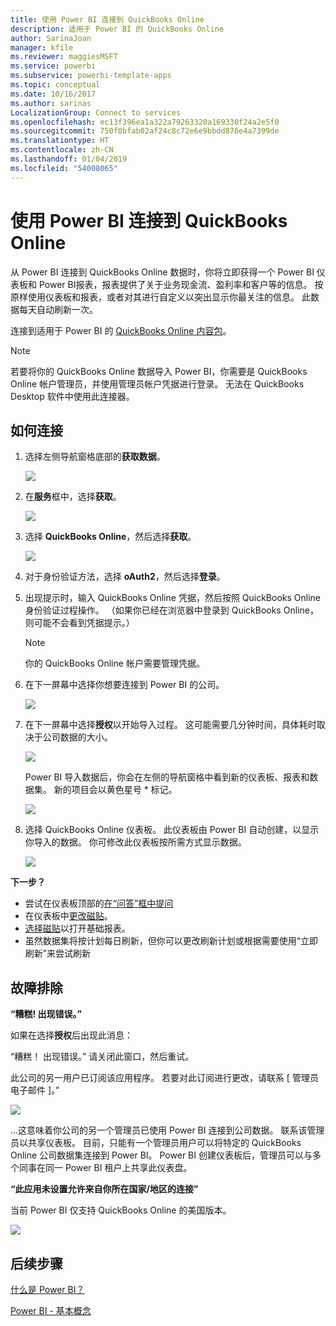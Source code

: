 ```yaml
---
title: 使用 Power BI 连接到 QuickBooks Online
description: 适用于 Power BI 的 QuickBooks Online
author: SarinaJoan
manager: kfile
ms.reviewer: maggiesMSFT
ms.service: powerbi
ms.subservice: powerbi-template-apps
ms.topic: conceptual
ms.date: 10/16/2017
ms.author: sarinas
LocalizationGroup: Connect to services
ms.openlocfilehash: ec13f396ea1a322a79263320a169330f24a2e5f0
ms.sourcegitcommit: 750f0bfab02af24c8c72e6e9bbdd876e4a7399de
ms.translationtype: HT
ms.contentlocale: zh-CN
ms.lasthandoff: 01/04/2019
ms.locfileid: "54008065"
---
```

# <a name="connect-to-quickbooks-online-with-power-bi"></a>使用 Power BI 连接到 QuickBooks Online
从 Power BI 连接到 QuickBooks Online 数据时，你将立即获得一个 Power BI 仪表板和 Power BI报表，报表提供了关于业务现金流、盈利率和客户等的信息。 按原样使用仪表板和报表，或者对其进行自定义以突出显示你最关注的信息。 此数据每天自动刷新一次。

连接到适用于 Power BI 的 [QuickBooks Online 内容包](https://dxt.powerbi.com/getdata/services/quickbooks-online)。

>[!NOTE]
>若要将你的 QuickBooks Online 数据导入 Power BI，你需要是 QuickBooks Online 帐户管理员，并使用管理员帐户凭据进行登录。 无法在 QuickBooks Desktop 软件中使用此连接器。 

## <a name="how-to-connect"></a>如何连接
1. 选择左侧导航窗格底部的**获取数据**。
   
   ![](media/service-connect-to-quickbooks-online/pbi_getdata.png) 
2. 在**服务**框中，选择**获取**。
   
   ![](media/service-connect-to-quickbooks-online/pbi_getservices.png) 
3. 选择 **QuickBooks Online**，然后选择**获取**。
   
   ![](media/service-connect-to-quickbooks-online/qbo.png)
4. 对于身份验证方法，选择 **oAuth2**，然后选择**登录**。 
5. 出现提示时，输入 QuickBooks Online 凭据，然后按照 QuickBooks Online 身份验证过程操作。 （如果你已经在浏览器中登录到 QuickBooks Online，则可能不会看到凭据提示。）
   >[!NOTE]
   >你的 QuickBooks Online 帐户需要管理凭据。
6. 在下一屏幕中选择你想要连接到 Power BI 的公司。
   
   ![](media/service-connect-to-quickbooks-online/pbi_qbo_almost.png)
7. 在下一屏幕中选择**授权**以开始导入过程。 这可能需要几分钟时间，具体耗时取决于公司数据的大小。 
   
   ![](media/service-connect-to-quickbooks-online/pbi_qbo_authorizesm.png)
   
   Power BI 导入数据后，你会在左侧的导航窗格中看到新的仪表板、报表和数据集。 新的项目会以黄色星号 \* 标记。
   
   ![](media/service-connect-to-quickbooks-online/pbi_qbo_leftnavnew.png)
8. 选择 QuickBooks Online 仪表板。 此仪表板由 Power BI 自动创建，以显示你导入的数据。 你可修改此仪表板按所需方式显示数据。 
   
   ![](media/service-connect-to-quickbooks-online/pbi_qbo_dash.png)

**下一步？**

* 尝试在仪表板顶部的[在“问答”框中提问](consumer/end-user-q-and-a.md)
* 在仪表板中[更改磁贴](service-dashboard-edit-tile.md)。
* [选择磁贴](consumer/end-user-tiles.md)以打开基础报表。
* 虽然数据集将按计划每日刷新，但你可以更改刷新计划或根据需要使用“立即刷新”来尝试刷新

## <a name="troubleshooting"></a>故障排除
**“糟糕! 出现错误。”**

如果在选择**授权**后出现此消息：

“糟糕！ 出现错误。” 请关闭此窗口，然后重试。

此公司的另一用户已订阅该应用程序。 若要对此订阅进行更改，请联系 [ 管理员电子邮件 ]。”

![](media/service-connect-to-quickbooks-online/pbi_qbo_oopssm.png)

...这意味着你公司的另一个管理员已使用 Power BI 连接到公司数据。 联系该管理员以共享仪表板。 目前，只能有一个管理员用户可以将特定的 QuickBooks Online 公司数据集连接到 Power BI。 Power BI 创建仪表板后，管理员可以与多个同事在同一 Power BI 租户上共享此仪表盘。

**“此应用未设置允许来自你所在国家/地区的连接”**

当前 Power BI 仅支持 QuickBooks Online 的美国版本。 

![](media/service-connect-to-quickbooks-online/pbi_qbo_countrynotsupported.png)

## <a name="next-steps"></a>后续步骤
[什么是 Power BI？](power-bi-overview.md)

[Power BI - 基本概念](consumer/end-user-basic-concepts.md)

